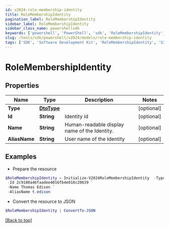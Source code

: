 ```yaml
---
id: v2024-role-membership-identity
title: RoleMembershipIdentity
pagination_label: RoleMembershipIdentity
sidebar_label: RoleMembershipIdentity
sidebar_class_name: powershellsdk
keywords: ['powershell', 'PowerShell', 'sdk', 'RoleMembershipIdentity', 'V2024RoleMembershipIdentity'] 
slug: /tools/sdk/powershell/v2024/models/role-membership-identity
tags: ['SDK', 'Software Development Kit', 'RoleMembershipIdentity', 'V2024RoleMembershipIdentity']
---
```



# RoleMembershipIdentity

## Properties

Name | Type | Description | Notes
------------ | ------------- | ------------- | -------------
**Type** | [**DtoType**](dto-type) |  | [optional] 
**Id** | **String** | Identity id | [optional] 
**Name** | **String** | Human-readable display name of the Identity. | [optional] 
**AliasName** | **String** | User name of the Identity | [optional] 

## Examples

- Prepare the resource
```powershell
$RoleMembershipIdentity = Initialize-V2024RoleMembershipIdentity  -Type null `
 -Id 2c9180a46faadee4016fb4e018c20639 `
 -Name Thomas Edison `
 -AliasName t.edison
```

- Convert the resource to JSON
```powershell
$RoleMembershipIdentity | ConvertTo-JSON
```


[[Back to top]](#) 

